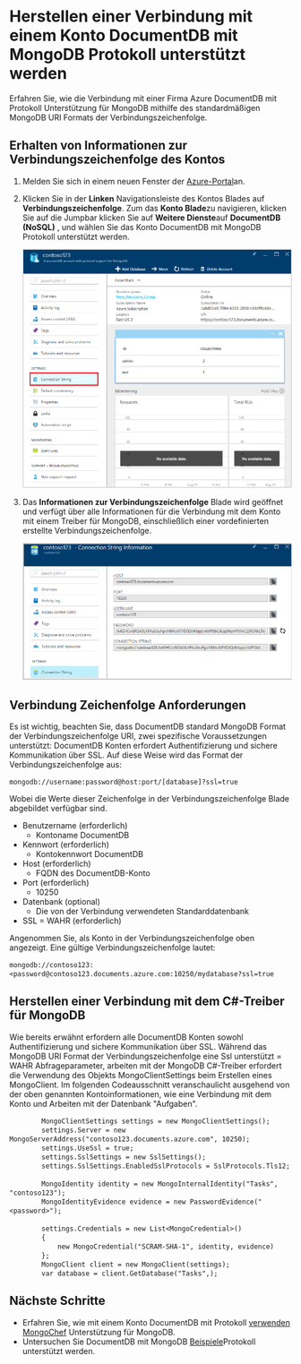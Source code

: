 <properties 
    pageTitle="Verbinden mit einem Konto DocumentDB mit Protokoll Unterstützung für MongoDB | Microsoft Azure" 
    description="Erfahren Sie, wie die Verbindung mit einem Konto DocumentDB mit Protokoll Unterstützung für MongoDB, jetzt erhältlich für Vorschau. Mithilfe der Verbindungszeichenfolge MongoDB verbinden." 
    keywords="MongoDB Verbindungszeichenfolge"
    services="documentdb" 
    authors="AndrewHoh" 
    manager="jhubbard" 
    editor="" 
    documentationCenter=""/>

<tags 
    ms.service="documentdb" 
    ms.workload="data-services" 
    ms.tgt_pltfrm="na" 
    ms.devlang="na" 
    ms.topic="article" 
    ms.date="08/23/2016" 
    ms.author="anhoh"/>

# <a name="how-to-connect-to-a-documentdb-account-with-protocol-support-for-mongodb"></a>Herstellen einer Verbindung mit einem Konto DocumentDB mit MongoDB Protokoll unterstützt werden

Erfahren Sie, wie die Verbindung mit einer Firma Azure DocumentDB mit Protokoll Unterstützung für MongoDB mithilfe des standardmäßigen MongoDB URI Formats der Verbindungszeichenfolge.  

## <a name="get-the-accounts-connection-string-information"></a>Erhalten von Informationen zur Verbindungszeichenfolge des Kontos

1. Melden Sie sich in einem neuen Fenster der [Azure-Portal](https://portal.azure.com)an.
2. Klicken Sie in der **Linken** Navigationsleiste des Kontos Blades auf **Verbindungszeichenfolge**. Zum das **Konto Blade**zu navigieren, klicken Sie auf die Jumpbar klicken Sie auf **Weitere Dienste**auf **DocumentDB (NoSQL)** , und wählen Sie das Konto DocumentDB mit MongoDB Protokoll unterstützt werden.

    ![Screenshot des Blades alle Einstellungen](./media/documentdb-connect-mongodb-account/SettingsBlade.png)

3. Das **Informationen zur Verbindungszeichenfolge** Blade wird geöffnet und verfügt über alle Informationen für die Verbindung mit dem Konto mit einem Treiber für MongoDB, einschließlich einer vordefinierten erstellte Verbindungszeichenfolge.

    ![Screenshot des Blades Zeichenfolge Verbindung](./media/documentdb-connect-mongodb-account/ConnectionStringBlade.png)

## <a name="connection-string-requirements"></a>Verbindung Zeichenfolge Anforderungen

Es ist wichtig, beachten Sie, dass DocumentDB standard MongoDB Format der Verbindungszeichenfolge URI, zwei spezifische Voraussetzungen unterstützt: DocumentDB Konten erfordert Authentifizierung und sichere Kommunikation über SSL.  Auf diese Weise wird das Format der Verbindungszeichenfolge aus:

    mongodb://username:password@host:port/[database]?ssl=true

Wobei die Werte dieser Zeichenfolge in der Verbindungszeichenfolge Blade abgebildet verfügbar sind.

- Benutzername (erforderlich)
    - Kontoname DocumentDB
- Kennwort (erforderlich)
    - Kontokennwort DocumentDB
- Host (erforderlich)
    - FQDN des DocumentDB-Konto
- Port (erforderlich)
    - 10250
- Datenbank (optional)
    - Die von der Verbindung verwendeten Standarddatenbank
- SSL = WAHR (erforderlich)

Angenommen Sie, als Konto in der Verbindungszeichenfolge oben angezeigt.  Eine gültige Verbindungszeichenfolge lautet:
    
    mongodb://contoso123:<password@contoso123.documents.azure.com:10250/mydatabase?ssl=true

## <a name="connecting-with-the-c-driver-for-mongodb"></a>Herstellen einer Verbindung mit dem C#-Treiber für MongoDB
Wie bereits erwähnt erfordern alle DocumentDB Konten sowohl Authentifizierung und sichere Kommunikation über SSL. Während das MongoDB URI Format der Verbindungszeichenfolge eine Ssl unterstützt = WAHR Abfrageparameter, arbeiten mit der MongoDB C#-Treiber erfordert die Verwendung des Objekts MongoClientSettings beim Erstellen eines MongoClient.  Im folgenden Codeausschnitt veranschaulicht ausgehend von der oben genannten Kontoinformationen, wie eine Verbindung mit dem Konto und Arbeiten mit der Datenbank "Aufgaben".

            MongoClientSettings settings = new MongoClientSettings();
            settings.Server = new MongoServerAddress("contoso123.documents.azure.com", 10250);
            settings.UseSsl = true;
            settings.SslSettings = new SslSettings();
            settings.SslSettings.EnabledSslProtocols = SslProtocols.Tls12;

            MongoIdentity identity = new MongoInternalIdentity("Tasks", "contoso123");
            MongoIdentityEvidence evidence = new PasswordEvidence("<password>");

            settings.Credentials = new List<MongoCredential>()
            {
                new MongoCredential("SCRAM-SHA-1", identity, evidence)
            };
            MongoClient client = new MongoClient(settings);
            var database = client.GetDatabase("Tasks",);
    

## <a name="next-steps"></a>Nächste Schritte


- Erfahren Sie, wie mit einem Konto DocumentDB mit Protokoll [verwenden MongoChef](documentdb-mongodb-mongochef.md) Unterstützung für MongoDB.
- Untersuchen Sie DocumentDB mit MongoDB [Beispiele](documentdb-mongodb-samples.md)Protokoll unterstützt werden.

 
